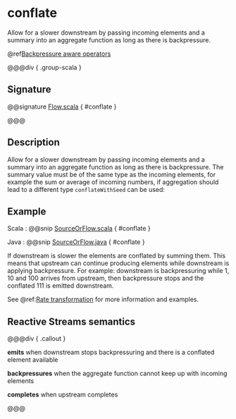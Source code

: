 # conflate

Allow for a slower downstream by passing incoming elements and a summary into an aggregate function as long as there is backpressure.

@ref[Backpressure aware operators](../index.md#backpressure-aware-operators)

@@@div { .group-scala }

## Signature

@@signature [Flow.scala](/akka-stream/src/main/scala/akka/stream/scaladsl/Flow.scala) { #conflate }

@@@

## Description

Allow for a slower downstream by passing incoming elements and a summary into an aggregate function as long as
there is backpressure. The summary value must be of the same type as the incoming elements, for example the sum or
average of incoming numbers, if aggregation should lead to a different type `conflateWithSeed` can be used:

## Example

Scala
:   @@snip [SourceOrFlow.scala](/akka-docs/src/test/scala/docs/stream/operators/sourceorflow/Conflate.scala) { #conflate }

Java
:   @@snip [SourceOrFlow.java](/akka-docs/src/test/java/jdocs/stream/operators/SourceOrFlow.java) { #conflate }

If downstream is slower the elements are conflated by summing them. This means that upstream can continue producing elements while downstream is applying backpressure. For example: downstream is backpressuring while 1, 10 and 100 arrives from upstream, then backpressure stops and the conflated 111 is emitted downstream.

See @ref:[Rate transformation](../../stream-rate.md#rate-transformation) for more information and examples.

## Reactive Streams semantics 

@@@div { .callout }

**emits** when downstream stops backpressuring and there is a conflated element available

**backpressures** when the aggregate function cannot keep up with incoming elements

**completes** when upstream completes

@@@

